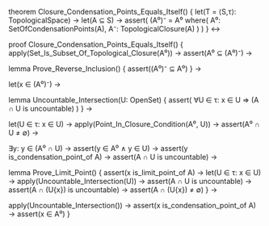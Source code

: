 theorem Closure_Condensation_Points_Equals_Itself() {
  let(T = ⟨S,τ⟩: TopologicalSpace) →
  let(A ⊆ S) →
  assert(
    (A⁰)⁻ = A⁰
    where(
      A⁰: SetOfCondensationPoints(A),
      A⁻: TopologicalClosure(A)
    )
  )
} ↔

proof Closure_Condensation_Points_Equals_Itself() {
  apply(Set_Is_Subset_Of_Topological_Closure(A⁰)) →
  assert(A⁰ ⊆ (A⁰)⁻) →
  
  lemma Prove_Reverse_Inclusion() {
    assert((A⁰)⁻ ⊆ A⁰)
  } →
  
  let(x ∈ (A⁰)⁻) →
  
  lemma Uncountable_Intersection(U: OpenSet) {
    assert(
      ∀U ∈ τ: x ∈ U ⇒ (A ∩ U is uncountable)
    )
  } →
  
  let(U ∈ τ: x ∈ U) →
  apply(Point_In_Closure_Condition(A⁰, U)) →
  assert(A⁰ ∩ U ≠ ∅) →
  
  ∃y: y ∈ (A⁰ ∩ U) →
  assert(y ∈ A⁰ ∧ y ∈ U) →
  assert(y is_condensation_point_of A) →
  assert(A ∩ U is uncountable) →
  
  lemma Prove_Limit_Point() {
    assert(x is_limit_point_of A) →
    let(U ∈ τ: x ∈ U) →
    apply(Uncountable_Intersection(U)) →
    assert(A ∩ U is uncountable) →
    assert(A ∩ (U\{x}) is uncountable) →
    assert(A ∩ (U\{x}) ≠ ∅)
  } →
  
  apply(Uncountable_Intersection()) →
  assert(x is_condensation_point_of A) →
  assert(x ∈ A⁰)
}